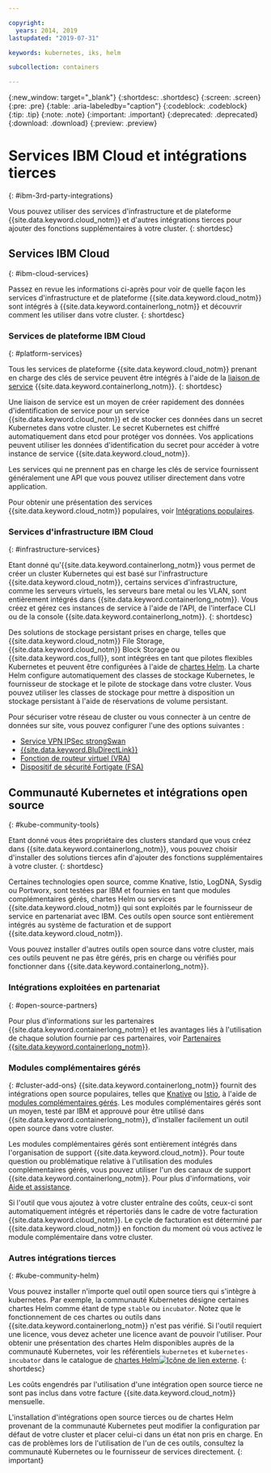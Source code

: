 ```yaml
---

copyright:
  years: 2014, 2019
lastupdated: "2019-07-31"

keywords: kubernetes, iks, helm

subcollection: containers

---
```


{:new_window: target="_blank"}
{:shortdesc: .shortdesc}
{:screen: .screen}
{:pre: .pre}
{:table: .aria-labeledby="caption"}
{:codeblock: .codeblock}
{:tip: .tip}
{:note: .note}
{:important: .important}
{:deprecated: .deprecated}
{:download: .download}
{:preview: .preview}


# Services IBM Cloud et intégrations tierces
{: #ibm-3rd-party-integrations}

Vous pouvez utiliser des services d'infrastructure et de plateforme {{site.data.keyword.cloud_notm}} et d'autres intégrations tierces pour ajouter des fonctions supplémentaires à votre cluster.
{: shortdesc}

## Services IBM Cloud
{: #ibm-cloud-services}

Passez en revue les informations ci-après pour voir de quelle façon les services d'infrastructure et de plateforme {{site.data.keyword.cloud_notm}} sont intégrés à {{site.data.keyword.containerlong_notm}} et découvrir comment les utiliser dans votre cluster.
{: shortdesc}

### Services de plateforme IBM Cloud
{: #platform-services}

Tous les services de plateforme {{site.data.keyword.cloud_notm}} prenant en charge des clés de service peuvent être intégrés à l'aide de la [liaison de service](/docs/containers?topic=containers-service-binding) {{site.data.keyword.containerlong_notm}}.
{: shortdesc}

Une liaison de service est un moyen de créer rapidement des données d'identification de service pour un service {{site.data.keyword.cloud_notm}} et de stocker ces données dans un secret Kubernetes dans votre cluster. Le secret Kubernetes est chiffré automatiquement dans etcd pour protéger vos données. Vos applications peuvent utiliser les données d'identification du secret pour accéder à votre instance de service {{site.data.keyword.cloud_notm}}.

Les services qui ne prennent pas en charge les clés de service fournissent généralement une API que vous pouvez utiliser directement dans votre application.

Pour obtenir une présentation des services {{site.data.keyword.cloud_notm}} populaires, voir [Intégrations populaires](/docs/containers?topic=containers-supported_integrations#popular_services).

### Services d'infrastructure IBM Cloud
{: #infrastructure-services}

Etant donné qu'{{site.data.keyword.containerlong_notm}} vous permet de créer un cluster Kubernetes qui est basé sur l'infrastructure {{site.data.keyword.cloud_notm}}, certains services d'infrastructure, comme les serveurs virtuels, les serveurs bare metal ou les VLAN, sont entièrement intégrés dans  {{site.data.keyword.containerlong_notm}}. Vous créez et gérez ces instances de service à l'aide de l'API, de l'interface CLI ou de la console {{site.data.keyword.containerlong_notm}}.
{: shortdesc}

Des solutions de stockage persistant prises en charge, telles que {{site.data.keyword.cloud_notm}} File Storage, {{site.data.keyword.cloud_notm}} Block Storage ou {{site.data.keyword.cos_full}}, sont intégrées en tant que pilotes flexibles Kubernetes et peuvent être configurées à l'aide de [chartes Helm](/docs/containers?topic=containers-helm). La charte Helm configure automatiquement des classes de stockage Kubernetes, le fournisseur de stockage et le pilote de stockage dans votre cluster. Vous pouvez utiliser les classes de stockage pour mettre à disposition un stockage persistant à l'aide de réservations de volume persistant.

Pour sécuriser votre réseau de cluster ou vous connecter à un centre de données sur site, vous pouvez configurer l'une des options suivantes :
- [Service VPN IPSec strongSwan](/docs/containers?topic=containers-vpn#vpn-setup)
- [{{site.data.keyword.BluDirectLink}}](/docs/infrastructure/direct-link?topic=direct-link-get-started-with-ibm-cloud-direct-link)
- [Fonction de routeur virtuel (VRA)](/docs/containers?topic=containers-vpn#vyatta)
- [Dispositif de sécurité Fortigate (FSA)](/docs/services/vmwaresolutions/services?topic=vmware-solutions-fsa_considerations)

## Communauté Kubernetes et intégrations open source
{: #kube-community-tools}

Etant donné vous êtes propriétaire des clusters standard que vous créez dans {{site.data.keyword.containerlong_notm}}, vous pouvez choisir d'installer des solutions tierces afin d'ajouter des fonctions supplémentaires à votre cluster.
{: shortdesc}

Certaines technologies open source, comme Knative, Istio, LogDNA, Sysdig ou Portworx, sont testées par IBM et fournies en tant que modules complémentaires gérés, chartes Helm ou services {{site.data.keyword.cloud_notm}} qui sont exploités par le fournisseur de service en partenariat avec IBM. Ces outils open source sont entièrement intégrés au système de facturation et de support {{site.data.keyword.cloud_notm}}.

Vous pouvez installer d'autres outils open source dans votre cluster, mais ces outils peuvent ne pas être gérés, pris en charge ou vérifiés pour fonctionner dans {{site.data.keyword.containerlong_notm}}.

### Intégrations exploitées en partenariat
{: #open-source-partners}

Pour plus d'informations sur les partenaires {{site.data.keyword.containerlong_notm}} et les avantages liés à l'utilisation de chaque solution fournie par ces partenaires, voir [Partenaires {{site.data.keyword.containerlong_notm}}](/docs/containers?topic=containers-service-partners).

### Modules complémentaires gérés
{: #cluster-add-ons}
{{site.data.keyword.containerlong_notm}} fournit des intégrations open source populaires, telles que   [Knative](/docs/containers?topic=containers-serverless-apps-knative) ou [Istio](/docs/containers?topic=containers-istio), à l'aide de [modules complémentaires gérés](/docs/containers?topic=containers-managed-addons). Les modules complémentaires gérés sont un moyen, testé par IBM et approuvé pour être utilisé dans {{site.data.keyword.containerlong_notm}}, d'installer facilement un outil open source dans votre cluster.

Les modules complémentaires gérés sont entièrement intégrés dans l'organisation de support {{site.data.keyword.cloud_notm}}. Pour toute question ou problématique relative à l'utilisation des modules complémentaires gérés, vous pouvez utiliser l'un des canaux de support {{site.data.keyword.containerlong_notm}}. Pour plus d'informations, voir [Aide et assistance](/docs/containers?topic=containers-cs_troubleshoot_clusters#clusters_getting_help).

Si l'outil que vous ajoutez à votre cluster entraîne des coûts, ceux-ci sont automatiquement intégrés et répertoriés dans le cadre de votre facturation {{site.data.keyword.cloud_notm}}. Le cycle de facturation est déterminé par {{site.data.keyword.cloud_notm}} en fonction du moment où vous activez le module complémentaire dans votre cluster.

### Autres intégrations tierces
{: #kube-community-helm}

Vous pouvez installer n'importe quel outil open source tiers qui s'intègre à kubernetes. Par exemple, la communauté Kubernetes désigne certaines chartes Helm comme étant de type `stable` ou `incubator`. Notez que le fonctionnement de ces chartes ou outils dans {{site.data.keyword.containerlong_notm}} n'est pas vérifié. Si l'outil requiert une licence, vous devez acheter une licence avant de pouvoir l'utiliser. Pour obtenir une présentation des chartes Helm disponibles auprès de la communauté Kubernetes, voir les référentiels `kubernetes` et `kubernetes-incubator` dans le catalogue de [chartes Helm![Icône de lien externe](../icons/launch-glyph.svg "Icône de lien externe")](https://cloud.ibm.com/kubernetes/solutions/helm-charts).
{: shortdesc}

Les coûts engendrés par l'utilisation d'une intégration open source tierce ne sont pas inclus dans votre facture {{site.data.keyword.cloud_notm}} mensuelle.

L'installation d'intégrations open source tierces ou de chartes Helm provenant de la communauté Kubernetes peut modifier la configuration par défaut de votre cluster et placer celui-ci dans un état non pris en charge. En cas de problèmes lors de l'utilisation de l'un de ces outils, consultez la communauté Kubernetes ou le fournisseur de services directement.
{: important}
